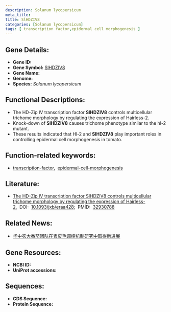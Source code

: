 ```yaml
---
description: Solanum lycopersicum
meta_title:
title: SlHDZIV8
categories: [Solanum lycopersicum]
tags: [ transcription factor,epidermal cell morphogenesis ]
---
```


## Gene Details:
- **Gene ID:**	[]()
- **Gene Symbol:** <u>SlHDZIV8</u>
- **Gene Name:** 
- **Genome:** [](https://solgenomics.net/organism/solanum_lycopersicum/genome)
- **Species:** *Solanum lycopersicum*

## Functional Descriptions:
   - The HD-Zip IV transcription factor **SlHDZIV8** controls multicellular trichome morphology by regulating the expression of Hairless-2.
   - Knock-down of **SlHDZIV8** causes trichome phenotype similar to the hl-2 mutant.
   - These results indicated that Hl-2 and **SlHDZIV8** play important roles in controlling epidermal cell morphogenesis in tomato.

## Function-related keywords:
   - [transcription-factor](/tags/transcription-factor/),&nbsp;&nbsp;[epidermal-cell-morphogenesis](/tags/epidermal-cell-morphogenesis/)

## Literature:
   - [The HD-Zip IV transcription factor SlHDZIV8 controls multicellular trichome morphology by regulating the expression of Hairless-2.]( https://academic.oup.com/jxb/article/71/22/7132/5905937?login=true)&nbsp;&nbsp;DOI:&nbsp;&nbsp;[10.1093/jxb/eraa428](https://academic.oup.com/jxb/article/71/22/7132/5905937?login=true);&nbsp;&nbsp;PMID:&nbsp;&nbsp;[32930788](https://pubmed.ncbi.nlm.nih.gov/32930788/)

## Related News:
   - [华中农大番茄团队在表皮毛调控机制研究中取得新进展](https://mp.weixin.qq.com/s?__biz=MzIyOTY2NDYyNQ==&mid=2247500563&idx=3&sn=739833f1979fc4a1a6449e765ec02b9c&chksm=e8bdb10ddfca381b3b3cec695309bcf75a40fa7c80d6e74db6523fadea65926293d4fff0fdbd&scene=27#wechat_redirect)

## Gene Resources:
- **NCBI ID:**  [](https://www.ncbi.nlm.nih.gov/gene/?term=)
- **UniProt accessions:** [](https://www.uniprot.org/uniprotkb//entry)



## Sequences:
- **CDS Sequence:**
- **Protein Sequence:**
